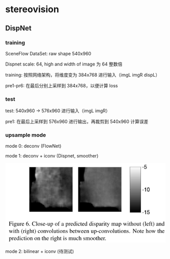 # stereovision
## DispNet
### training
SceneFlow DataSet: raw shape 540x960

Dispnet scale: 64, high and width of image 为 64 整数倍

training: 按照网络架构，将维度变为 384x768 进行输入（imgL imgR dispL）

pre1-pr6: 在最后分别上采样到 384x768，以便计算 loss
### test
test: 540x960 -> 576x960 进行输入（imgL imgR）

pre1: 在最后上采样到 576x960 进行输出，再裁剪到 540x960 计算误差
### upsample mode
mode 0: deconv (FlowNet)

mode 1: deconv + iconv (Dispnet, smoother)

![image-20220416192547208](.\img\upsample.png)

mode 2: bilinear + iconv (待测试)

